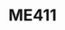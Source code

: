 ---
layout: course
title: ME411
department: Mechanical Engineering
name: Manufacturing Processes Laboratory
type: Lab
description: "The main objective is to look at some of the actual ethical issues and see how one can make philosophical arguments regarding such issues. Such philosophical arguments would be stronger or would have more clarity if one can distinguish between normative ethical concerns from applied ethical concerns."
instructor: Prof. Satyapriya Gupta, Prof. Somashekara M A
prerequisites: ME305
semestertype: Full
level: UG
lectures: 0
tutorials: 0
practicals: 3
credits: 3
email: satyapriya.gupta@iitdh.ac.in, somashekara@iitdh.ac.in
syllabus: "List of experiments: ● CNC milling programming ● CNC turning programming ● Surface Roughness testing ● Eccentric Turning ● Angle measurement using Sine bar ● Chip Thickness measurement using microscope ● Different type of drilling ● Shaping ● Green Sand moulding ● Casting process ● Solidification Study ● Digital Fabrication (3D printing)"
references: 
    - "Val Marinov Manufacturing Process Design Laboratory Manual, Kendall/Hunt Publishing Company, ISBN 1465275312, 9781465275318"
    - "R. K. Rajput A Textbook of Manufacturing Technology: Manufacturing Processes"
    - "Ghosh and A. K. Mallik, Manufacturing Science, Affiliated East West Press, 1985. HMT, Production Technology, Tata McGraw Hill, 1980."
    - "J. Mcgeough, Advanced Methods of Machining, Chapman and Hall, 1988."
permalink: /:title/
categories: me 400 ug
---